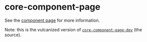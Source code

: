 core-component-page
=====

See the [component page](http://polymer-project.org/docs/elements/core-elements.html#core-component-page) for more information.

Note: this is the vulcanized version of [`core-component-page-dev`](https://github.com/Polymer/core-component-page-dev) (the source).
